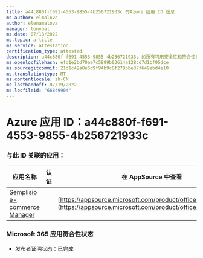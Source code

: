 ```yaml
---
title: a44c880f-f691-4553-9855-4b256721933c 的Azure 应用 ID 信息
ms.author: elmalova
author: elenamalova
manager: tonybal
ms.date: 07/18/2022
ms.topic: article
ms.service: attestation
certification_type: attested
description: a44c880f-f691-4553-9855-4b256721933c 的所有可用安全性和符合性信息信息。
ms.openlocfilehash: efd1e2bd70ae7c5899b03614a128cd7d1bf95dce
ms.sourcegitcommit: 21d1c42a8e6d9f94b9c8f279bbe37f649ebd4e10
ms.translationtype: MT
ms.contentlocale: zh-CN
ms.lasthandoff: 07/19/2022
ms.locfileid: "66849904"
---
```

# <a name="azure-app-id-a44c880f-f691-4553-9855-4b256721933c"></a>Azure 应用 ID：a44c880f-f691-4553-9855-4b256721933c


### <a name="apps-associated-with-this-id"></a>与此 ID 关联的应用：
| **应用名称** | **认证** | **在 AppSource 中查看** |
|--------------|---------------|-----------------------|
| [Semplisio e-commerce Manager](../forward/WA200004286.md) |  | [https://appsource.microsoft.com/product/office/WA200004286](https://appsource.microsoft.com/product/office/WA200004286) |

### <a name="microsoft-365-app-compliance-status"></a>Microsoft 365 应用符合性状态
- 发布者证明状态：已完成

